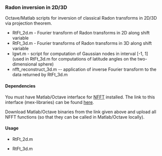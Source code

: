 ### Radon inversion in 2D/3D

Octave/Matlab scripts for inversion of classical Radon transforms in 2D/3D via projection theorem. 

  * RtFt_2d.m - Fourier transform of Radon transforms in 2D along shift variable
  * RtFt_3d.m - Fourier transforms of Radon transforms in 3D along shift variable
  * lgwt.m - script for computation of Gaussian nodes in interval [-1, 1] (used in RtFt_3d.m for computations
              of latitude angles on the two-dimensional sphere)
  * nfft_reconstruct_3d.m -- application of inverse Fourier transform to the data returned by RtFt_3d.m


#### Dependencies

You must have Matlab/Octave interface for [NFFT](https://www-user.tu-chemnitz.de/~potts/nfft/) installed. 
The link to this interface (mex-libraries) can be found [here](https://www-user.tu-chemnitz.de/~potts/nfft/download.php).

Download Matlab/Octave binaries from the link given above and upload all NFFT functions (so that they can be called in Matlab/Octave locally).

#### Usage


 * RtFt_2d.m
 
 * RtFt_3d.m
